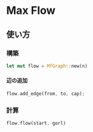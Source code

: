 <!-- -*- coding:utf-8-unix -*- -->
# Max Flow
## 使い方
### 構築
```rust
let mut flow = MfGraph::new(n)
```
#### 辺の追加
```rust
flow.add_edge(from, to, cap);
```
### 計算
```rust
flow.flow(start, gorl)
```
